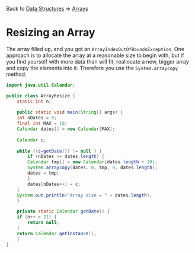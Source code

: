 Back to [Data Structures](index.md) &rArr; [Arrays](arrays.md) 

# Resizing an Array 

The array filled up, and you got an `ArrayIndexOutOfBoundsException`. One approach is to allocate the array at a 
reasonable size to begin with, but if you find yourself with more data than will fit, reallocate a new, bigger array 
and copy the elements into it. Therefore you use the `System.arraycopy` method.

```java
import java.util.Calendar;

public class ArrayResize {
    static int n;
    
    public static void main(String[] args) {
	int nDates = 0;
	final int MAX = 10;
	Calendar dates[] = new Calendar[MAX];
	
	Calendar c;
	
	while ((c=getDate()) != null ) {
	    if (nDates >= dates.length) {
		Calendar tmp[] = new Calendar[dates.length + 10];
		System.arraycopy(dates, 0, tmp, 0, dates.length);
		dates = tmp;
	    }
	    dates[nDates++] = c;
	}
	System.out.println("Array size = " + dates.length);
    }

    private static Calendar getDate() {
	if (n++ > 21) {
	    return null;
	}
	return Calendar.getInstance();
    }
}
```

